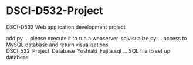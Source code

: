# DSCI-D532-Project
DSCI-D532 Web application development project

add.py ... please execute it to run a webserver.
sqlvisualize.py ... access to MySQL database and return visualizations
DSCI_532_Project_Database_Yoshiaki_Fujita.sql ... SQL file to set up databese
